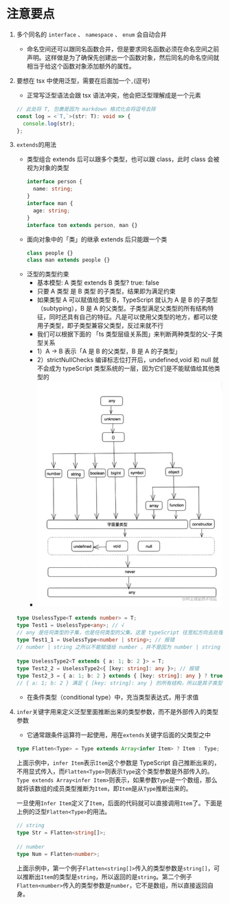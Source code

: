 # 注意要点

1. 多个同名的 `interface` 、 `namespace` 、 `enum` 会自动合并
   - 命名空间还可以跟同名函数合并，但是要求同名函数必须在命名空间之前声明。这样做是为了确保先创建出一个函数对象，然后同名的命名空间就相当于给这个函数对象添加额外的属性。
2. 要想在 tsx 中使用泛型，需要在后面加一个`,`(逗号)
   - 正常写泛型语法会跟 tsx 语法冲突，他会把泛型理解成是一个元素
   ```ts
   // 此处将 T, 包裹是因为 markdown 格式化会将逗号去除
   const log = <`T,`>(str: T): void => {
     console.log(str);
   };
   ```
3. `extends`的用法

   - 类型组合
     extends 后可以跟多个类型，也可以跟 class，此时 class 会被视为对象的类型
     ```ts
     interface person {
       name: string;
     }
     interface man {
       age: string;
     }
     interface tom extends person, man {}
     ```
   - 面向对象中的「类」的继承
     extends 后只能跟一个类
     ```ts
     class people {}
     class man extends people {}
     ```
   - 泛型的类型约束
     - 基本模型: A 类型 extends B 类型? true: false
     - 只要 A 类型 是 B 类型 的子类型，结果即为满足约束
     - 如果类型 A 可以赋值给类型 B，TypeScript 就认为 A 是 B 的子类型（subtyping），B 是 A 的父类型。子类型满足父类型的所有结构特征，同时还具有自己的特征。凡是可以使用父类型的地方，都可以使用子类型，即子类型兼容父类型，反过来就不行
     - 我们可以根据下面的 「ts 类型层级关系图」来判断两种类型的父-子类型关系
     - 1）A -> B 表示「A 是 B 的父类型，B 是 A 的子类型」
     - 2）strictNullChecks 编译标志位打开后，undefined,void 和 null 就不会成为 typeScript 类型系统的一层，因为它们是不能赋值给其他类型的
     - ![](./extends.png)

   ```ts
   type UselessType<T extends number> = T;
   type Test1 = UselessType<any>; // √
   // any 是任何类型的子集，也是任何类型的父集。这里 typeScript 往宽松方向去处理，即取 number 的子集之意
   type Test1_1 = UselessType<number | string>; // 报错
   // number | string 之所以不能赋值给 number ，并不是因为 number | string 是 number 的父集，而是因为联合类型遇到 extends关键字所产生的「分配律」的结果。即是因为 number|string extends number的结果等于 (number extend number) | (string extends number)的结果。显然，(number string extends number的值是 false 的，所以，整个类型约束就不满足

   type UselessType2<T extends { a: 1; b: 2 }> = T;
   type Test2_2 = UselessType2<{ [key: string]: any }>; // 报错
   type Test2_3 = { a: 1; b: 2 } extends { [key: string]: any } ? true : false; // true
   // { a: 1; b: 2 } 满足 { [key: string]: any } 的所有结构，所以是其子类型
   ```

   - 在条件类型（conditional type）中，充当类型表达式，用于求值

4. `infer`关键字用来定义泛型里面推断出来的类型参数，而不是外部传入的类型参数

   - 它通常跟条件运算符一起使用，用在`extends`关键字后面的父类型之中

   ```typescript
   type Flatten<Type> = Type extends Array<infer Item> ? Item : Type;
   ```

   上面示例中，`infer Item`表示`Item`这个参数是 TypeScript 自己推断出来的，不用显式传入，而`Flatten<Type>`则表示`Type`这个类型参数是外部传入的。`Type extends Array<infer Item>`则表示，如果参数`Type`是一个数组，那么就将该数组的成员类型推断为`Item`，即`Item`是从`Type`推断出来的。

   一旦使用`Infer Item`定义了`Item`，后面的代码就可以直接调用`Item`了。下面是上例的泛型`Flatten<Type>`的用法。

   ```typescript
   // string
   type Str = Flatten<string[]>;

   // number
   type Num = Flatten<number>;
   ```

   上面示例中，第一个例子`Flatten<string[]>`传入的类型参数是`string[]`，可以推断出`Item`的类型是`string`，所以返回的是`string`。第二个例子`Flatten<number>`传入的类型参数是`number`，它不是数组，所以直接返回自身。
